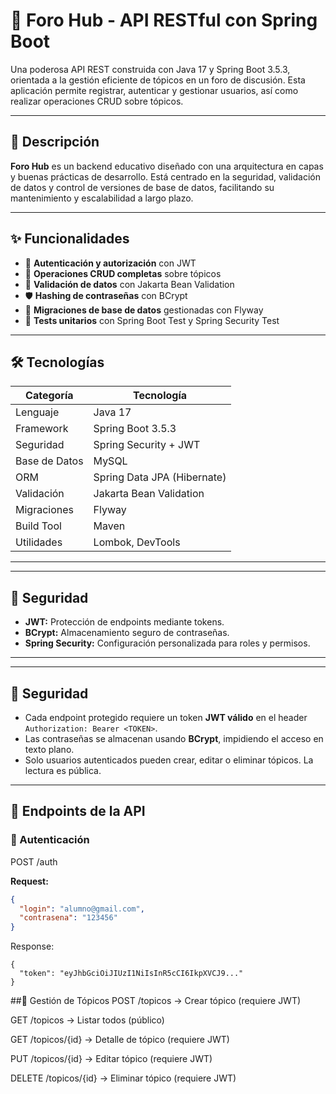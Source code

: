 # 🧠 Foro Hub - API RESTful con Spring Boot

Una poderosa API REST construida con Java 17 y Spring Boot 3.5.3, orientada a la gestión eficiente de tópicos en un foro de discusión. Esta aplicación permite registrar, autenticar y gestionar usuarios, así como realizar operaciones CRUD sobre tópicos.

---

## 📖 Descripción

**Foro Hub** es un backend educativo diseñado con una arquitectura en capas y buenas prácticas de desarrollo. Está centrado en la seguridad, validación de datos y control de versiones de base de datos, facilitando su mantenimiento y escalabilidad a largo plazo.

---

## ✨ Funcionalidades

- 🔐 **Autenticación y autorización** con JWT
- 🧾 **Operaciones CRUD completas** sobre tópicos
- 🧠 **Validación de datos** con Jakarta Bean Validation
- 🛡️ **Hashing de contraseñas** con BCrypt
- 🔄 **Migraciones de base de datos** gestionadas con Flyway
- 🧪 **Tests unitarios** con Spring Boot Test y Spring Security Test

---

## 🛠️ Tecnologías

| Categoría       | Tecnología                     |
|-----------------|--------------------------------|
| Lenguaje        | Java 17                        |
| Framework       | Spring Boot 3.5.3              |
| Seguridad       | Spring Security + JWT          |
| Base de Datos   | MySQL                          |
| ORM             | Spring Data JPA (Hibernate)    |
| Validación      | Jakarta Bean Validation        |
| Migraciones     | Flyway                         |
| Build Tool      | Maven                          |
| Utilidades      | Lombok, DevTools               |

---

---

## 🔐 Seguridad

- **JWT:** Protección de endpoints mediante tokens.
- **BCrypt:** Almacenamiento seguro de contraseñas.
- **Spring Security:** Configuración personalizada para roles y permisos.

---


---

## 🔐 Seguridad

- Cada endpoint protegido requiere un token **JWT válido** en el header `Authorization: Bearer <TOKEN>`.
- Las contraseñas se almacenan usando **BCrypt**, impidiendo el acceso en texto plano.
- Solo usuarios autenticados pueden crear, editar o eliminar tópicos. La lectura es pública.

---

## 📡 Endpoints de la API

### 🔑 Autenticación

POST /auth

**Request:**
```json
{
  "login": "alumno@gmail.com",
  "contrasena": "123456"
}
```
Response:
```
{
  "token": "eyJhbGciOiJIUzI1NiIsInR5cCI6IkpXVCJ9..."
}
```
##📌 Gestión de Tópicos
POST /topicos → Crear tópico (requiere JWT)

GET /topicos → Listar todos (público)

GET /topicos/{id} → Detalle de tópico (requiere JWT)

PUT /topicos/{id} → Editar tópico (requiere JWT)

DELETE /topicos/{id} → Eliminar tópico (requiere JWT)




